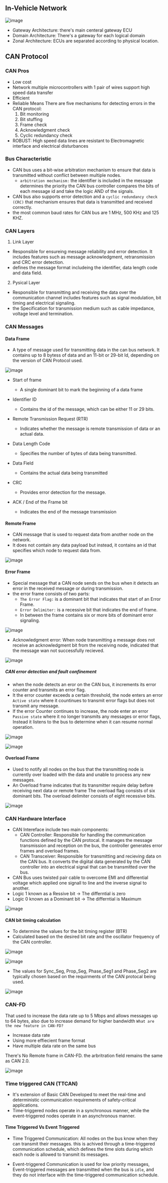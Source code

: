 
## In-Vehicle Network 

![image](https://github.com/MohamedBadr552002/Embedded-Systems/assets/108628976/2cc7dcfd-96ae-4868-9d5d-a567119f8ad8)

* Gateway Architecture: there's main centeral gateway ECU
* Domain Architecture: There's a gateway for each logical domain
* Zonal Architecture: ECUs are separated according to physical location. 

## CAN Protocol
### CAN Pros
* Low cost
* Network multiple microcontrollers with 1 pair of wires support high speed data transfer 
* Efficient
* Reliable Means There are five mechanisms for detecting errors in the CAN protocol:
  1) Bit monitoring
  2) Bit stuffing
  3) Frame check
  4) Acknowledgment check
  5) Cyclic redundancy check
* ROBUST: High speed data lines are resistant to Electromagnetic interface and electrical disturbances

### Bus Characteristic
* CAN bus uses a bit-wise arbitration mechanism to ensure that data is transmitted without conflict between multiple nodes.
  *  `arbitration mechanism:` the identifier is included in the message determines the priority the CAN bus controller compares the bits of each message id and take the logic AND of the signals. 
* CAN bus also supports error detection and a `cyclic redundancy check (CRC)` that mechanism ensures that data is transmitted and received correctly.
* the most common baud rates for CAN bus are 1 MHz, 500 KHz and 125 KHZ.

### CAN Layers
1) Link Layer
   
  *  Responsible for ensureing message reliability and error detection. It includes features such as message acknowledgment, retransmission and CRC error detection.
  *  defines the message format includeing the identifier, data length code and data field.

2) Pysical Layer

  * Responsible for transmitting and receiving the data over the communication channel includes features such as signal modulation, bit timing and electrical signaling.
  * the Specification for transmission medium such as cable impedance, voltage level and termination.

### CAN Messages

#### Data Frame

* A type of message used for transmitting data in the can bus network. It contains up to 8 bytess of data and an 11-bit or 29-bit Id, depending on the version of CAN Protocol used.

![image](https://github.com/MohamedBadr552002/Embedded-Systems/assets/108628976/49a2c40c-9292-42a9-a61e-133ec21a5bae)


* Start of frame
  * A single dominant bit to mark the beginning of a data frame

*  Identifier ID
   * Contains the id of the message, which can be either 11 or 29 bits.

* Remote Transmission Request (RTR)
  * Indicates whether the message is remote transmission of data or an actual data.
 
* Data Length Code
  * Specifies the number of bytes of data being transmitted.
 
* Data Field
   * Contains the actual data being transmitted
  
* CRC
  * Provides error detection for the message.

* ACK / End of the Frame bit
  * Indicates the end of the message transmission 


#### Remote Frame

* CAN message that is used to request data from another node on the network.
* It does not contain any data payload but instead, it contains an id that specifies which node to request data from.

![image](https://github.com/MohamedBadr552002/Embedded-Systems/assets/108628976/2e9747fe-04da-490b-b9dd-fb57fb62d267)

#### Error Frame

* Special message that a CAN node sends on the bus when it detects an error in the received message or during transmission.
* the error frame consists of two parts:
  * `The Error Flag:` is a dominant bit that indicates that start of an Error Frame.
  * `Error Delimiter:` is a recessive bit that indicates the end of frame.
  * In between the frame contains six or more bits of dominant error signaling. 

![image](https://github.com/MohamedBadr552002/Embedded-Systems/assets/108628976/4c1112aa-f23d-4112-88a4-fb20aff57d28)

* Acknowledgment error: When node transmitting a message does not receive an acknowledgment bit from the receiving node, indicated that the message wan not successfully recieved.

![image](https://github.com/MohamedBadr552002/Embedded-Systems/assets/108628976/85edeb9d-df74-4be5-b41a-1215ab72bae6)

##### CAN error detection and fault confinement
* when the node detects an eror on the CAN bus, it increments its error counter and transmits an error flag.
* It the error counter exceeds a certain threshold, the node enters an error `Active state` where it countinues to transmit error flags but does not transmit any message.
* If the error Counter continues to increase, the node enter an error `Passive state` where it no longer transmits any messages or error flags, Instead it listens to the bus to determine when it can resume normal operation.

![image](https://github.com/MohamedBadr552002/Embedded-Systems/assets/108628976/f60d37f6-866f-4d90-8c12-03f1085e138d)

![image](https://github.com/MohamedBadr552002/Embedded-Systems/assets/108628976/946702db-e0f9-4845-839d-0d91d3af59ce)

#### Overload Frame

* Used to notify all nodes on the bus that the transmitting node is currently over loaded with the data and unable to process any new messages.
*  An Overload frame indicates that its transmitter require delay before receiving next data or remote frame The overload flag consists of six dominant bits. The overload delimiter consists of eight recessive bits. 

![image](https://github.com/MohamedBadr552002/Embedded-Systems/assets/108628976/0da74759-4938-4899-bbe8-6c2884f5cf9e)

### CAN Hardware Interface
* CAN Intereface include two main components:
  * CAN Controller: Responsible for handling the communication functions defined by the CAN protocal. It manages the message transmission and reception on the bus, the controller generates error frames and overload frames.
  * CAN Transceiver: Responsible for transmitting and recieving data on the CAN bus. It converts the digiital data generated by the CAN controller into an electrical signal that can be transmitted over the bus.  
* CAN Bus uses twisted pair cable to overcome EMI and differential voltage which applied one signall to line and the inverse signal to another.
* Logic 1 known as a Ressive bit -> The differntial is zero
* Logic 0 known as a Dominant bit -> The differntial is Maximum

![image](https://github.com/MohamedBadr552002/Embedded-Systems/assets/108628976/684c2da2-f24b-4d8b-bb94-755c5c0df058)

#### CAN bit timing calculation
* To determine the values for the bit timing register (BTR)
* Calculated based on the desired bit rate and the oscillator frequency of the CAN controller.

![image](https://github.com/MohamedBadr552002/Embedded-Systems/assets/108628976/89b9df6d-113a-42f1-880e-c0b4266f1f65)

![image](https://github.com/MohamedBadr552002/Embedded-Systems/assets/108628976/66f15343-d259-4bad-bc0e-888abee4faaf)


* The values for Sync_Seg, Prop_Seg, Phase_Seg1 and Phase_Seg2 are typically chosen based on the requirments of the CAN protocal being used.

 ![image](https://github.com/MohamedBadr552002/Embedded-Systems/assets/108628976/fb26dc88-8d2c-4c01-9a8c-cde357c71758)

### CAN-FD 
That used to increase the data rate up to 5 Mbps and allows messages up to 64 bytes, also due to increase demand for higher bandwidth 
`What are the new feature in CAN-FD?`
* Increase data rate
* Using more effiecient frame format
* Have multiple data rate on the same bus

There's No Remote frame in CAN-FD.
the arbritration field remains the same as CAN 2.0.

![image](https://github.com/MohamedBadr552002/Embedded-Systems/assets/108628976/1c87a8c0-7f84-420e-bd7f-ae3aded7cf01)


### Time triggered CAN (TTCAN)
* It's extension of Basic CAN Developed to meet the real-time and deterministic communication requirements of safety-critical applications.
* Time-triggered nodes operate in a synchronous manner, while the event-triggered nodes operate in an asynchronous manner.

#### Time Triggered Vs Event Triggered
* Time Triggered Communication: All nodes on the bus know when they can transmit their messages. this is achived through a time-triggered communication schedule, which defines the time slots during which each node is allowed to transmit its messages.


* Event-triggered Communication is used for low priority messages, Event-triggered messages are transmitted when the bus is `idle`, and they do not interface with the time-triggered communication schedule. 
